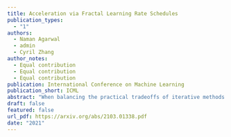 ```yaml
---
title: Acceleration via Fractal Learning Rate Schedules
publication_types:
  - "1"
authors:
  - Naman Agarwal
  - admin
  - Cyril Zhang
author_notes:
  - Equal contribution
  - Equal contribution
  - Equal contribution
publication: International Conference on Machine Learning
publication_short: ICML
abstract: "When balancing the practical tradeoffs of iterative methods for large-scale optimization, the learning rate schedule remains notoriously difficult to understand and expensive to tune. We demonstrate the presence of these subtleties even in the innocuous case when the objective is a convex quadratic. We reinterpret an iterative algorithm from the numerical analysis literature as what we call the Chebyshev learning rate schedule for accelerating vanilla gradient descent, and show that the problem of mitigating instability leads to a fractal ordering of step sizes. We provide some experiments and discussion to challenge current understandings of the \"edge of stability\" in deep learning: even in simple settings, provable acceleration can be obtained by making negative local progress on the objective."
draft: false
featured: false
url_pdf: https://arxiv.org/abs/2103.01338.pdf
date: "2021"
---
```

